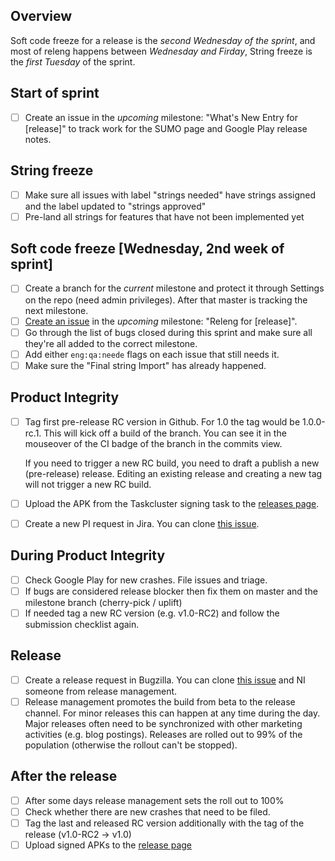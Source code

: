 ## Overview ##
Soft code freeze for a release is the *second Wednesday of the sprint*, and most of releng happens between *Wednesday and Firday*, String freeze is the *first Tuesday* of the sprint.

## Start of sprint
- [ ] Create an issue in the *upcoming* milestone: "What's New Entry for [release]" to track work for the SUMO page and Google Play release notes.

## String freeze
- [ ] Make sure all issues with label "strings needed" have strings assigned and the label updated to "strings approved"
- [ ] Pre-land all strings for features that have not been implemented yet

## Soft code freeze [Wednesday, 2nd week of sprint]
- [ ] Create a branch for the *current* milestone and protect it through Settings on the repo (need admin privileges). After that master is tracking the next milestone.
- [ ] [Create an issue](https://github.com/mozilla-mobile/fenix/issues/new?template=release_checklist.md&title=Releng+for+) in the *upcoming* milestone: "Releng for [release]".
- [ ] Go through the list of bugs closed during this sprint and make sure all they're all added to the correct milestone.
- [ ] Add either `eng:qa:neede` flags on each issue that still needs it.
- [ ] Make sure the "Final string Import" has already happened.

## Product Integrity

- [ ] Tag first pre-release RC version in Github. For 1.0 the tag would be 1.0.0-rc.1. This will kick off a build of the branch. You can see it in the mouseover of the CI badge of the branch in the commits view.

    If you need to trigger a new RC build, you need to draft a publish a new (pre-release) release. Editing an existing release and creating a new tag will not trigger a new RC build.

- [ ] Upload the APK from the Taskcluster signing task to the [releases page](https://github.com/mozilla-mobile/fenix/releases).
- [ ] Create a new PI request in Jira. You can clone [this issue](https://jira.mozilla.com/browse/PI-219).

## During Product Integrity

- [ ] Check Google Play for new crashes. File issues and triage.
- [ ] If bugs are considered release blocker then fix them on master and the milestone branch (cherry-pick / uplift)
- [ ] If needed tag a new RC version (e.g. v1.0-RC2) and follow the submission checklist again.

## Release

- [ ] Create a release request in Bugzilla. You can clone [this issue](https://bugzilla.mozilla.org/show_bug.cgi?id=1571967) and NI someone from release management.
- [ ] Release management promotes the build from beta to the release channel. For minor releases this can happen at any time during the day. Major releases often need to be synchronized with other marketing activities (e.g. blog postings). Releases are rolled out to 99% of the population (otherwise the rollout can't be stopped).

## After the release

- [ ] After some days release management sets the roll out to 100%
- [ ] Check whether there are new crashes that need to be filed.
- [ ] Tag the last and released RC version additionally with the tag of the release (v1.0-RC2 -> v1.0)
- [ ] Upload signed APKs to the [release page](https://github.com/mozilla-mobile/fenix/releases)

